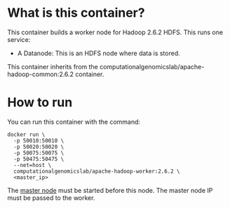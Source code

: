 What is this container?
===

This container builds a worker node for Hadoop 2.6.2 HDFS. This runs one service:

* A Datanode: This is an HDFS node where data is stored.

This container inherits from the computationalgenomicslab/apache-hadoop-common:2.6.2 container.

How to run
===

You can run this container with the command:

```
docker run \
  -p 50010:50010 \
  -p 50020:50020 \
  -p 50075:50075 \
  -p 50475:50475 \
  --net=host \
  computationalgenomicslab/apache-hadoop-worker:2.6.2 \
  <master_ip>
```

The [master node](../apache-hadoop-master/README.md) must be started before
this node. The master node IP must be passed to the worker.